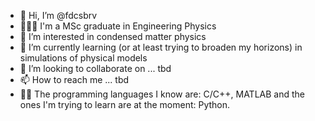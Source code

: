 - 👋 Hi, I’m @fdcsbrv
- 🔬👨‍🔬 I'm a MSc graduate in Engineering Physics 
- 👀 I’m interested in condensed matter physics
- 🌱 I’m currently learning (or at least trying to broaden my horizons) in simulations of physical models
- 💞️ I’m looking to collaborate on ... tbd
- 📫 How to reach me ... tbd
- 👨‍💻 The programming languages I know are: C/C++, MATLAB and the ones I'm trying to learn are at the moment: Python.



